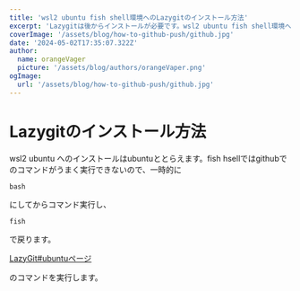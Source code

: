 ```yaml
---
title: 'wsl2 ubuntu fish shell環境へのLazygitのインストール方法'
excerpt: 'Lazygitは後からインストールが必要です。wsl2 ubuntu fish shell環境へのLazygitのインストール方法になります。'
coverImage: '/assets/blog/how-to-github-push/github.jpg'
date: '2024-05-02T17:35:07.322Z'
author:
  name: orangeVager
  picture: '/assets/blog/authors/orangeVaper.png'
ogImage:
  url: '/assets/blog/how-to-github-push/github.jpg'
---
```


# Lazygitのインストール方法

wsl2 ubuntu へのインストールはubuntuととらえます。fish hsellではgithubでのコマンドがうまく実行できないので、一時的に

```
bash
```
にしてからコマンド実行し、

```
fish
```
で戻ります。

[LazyGit#ubuntuページ](https://github.com/jesseduffield/lazygit?tab=readme-ov-file#ubuntu)

のコマンドを実行します。


